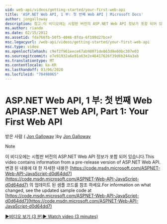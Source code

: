 ```yaml
---
uid: web-api/videos/getting-started/your-first-web-api
title: 'ASP.NET Web API, 1 부: 첫 번째 Web API | Microsoft Docs'
author: jongalloway
description: 참고:이 비디오에는 시험판 버전의 ASP.NET Web API 정보가 포함 되어 있습니다.
ms.author: riande
ms.date: 02/15/2012
ms.assetid: fda768fb-50f5-4046-8fda-6f199d27bce7
msc.legacyurl: /web-api/videos/getting-started/your-first-web-api
msc.type: video
ms.openlocfilehash: c9ef2f961eece67ab98071de863d8e60bc307e03
ms.sourcegitcommit: e7e91932a6e91a63e2e46417626f39d6b244a3ab
ms.translationtype: MT
ms.contentlocale: ko-KR
ms.lasthandoff: 03/06/2020
ms.locfileid: "78498065"
---
```

# <a name="aspnet-web-api-part-1-your-first-web-api"></a><span data-ttu-id="bf80f-103">ASP.NET Web API, 1 부: 첫 번째 Web API</span><span class="sxs-lookup"><span data-stu-id="bf80f-103">ASP.NET Web API, Part 1: Your First Web API</span></span>

<span data-ttu-id="bf80f-104">받은 사람 ( [Jon Galloway](https://github.com/jongalloway) )</span><span class="sxs-lookup"><span data-stu-id="bf80f-104">by [Jon Galloway](https://github.com/jongalloway)</span></span>

> [!NOTE]
> <span data-ttu-id="bf80f-105">이 비디오에는 시험판 버전의 ASP.NET Web API 정보가 포함 되어 있습니다.</span><span class="sxs-lookup"><span data-stu-id="bf80f-105">This video contains information from a pre-release version of ASP.NET Web API.</span></span> <span data-ttu-id="bf80f-106">변경 된 내용에 대 한 자세한 내용은 [https://code.msdn.microsoft.com/ASPNET-Web-API-JavaScript-d0d64dd7](https://code.msdn.microsoft.com/ASPNET-Web-API-JavaScript-d0d64dd7) 의 업데이트 된 샘플 코드를 참조 하세요.</span><span class="sxs-lookup"><span data-stu-id="bf80f-106">For information on what changed, see the updated sample code at [https://code.msdn.microsoft.com/ASPNET-Web-API-JavaScript-d0d64dd7](https://code.msdn.microsoft.com/ASPNET-Web-API-JavaScript-d0d64dd7)</span></span>

[<span data-ttu-id="bf80f-107">&#9654;비디오 보기 (3 분)</span><span class="sxs-lookup"><span data-stu-id="bf80f-107">&#9654; Watch video (3 minutes)</span></span>](https://channel9.msdn.com/Blogs/ASP-NET-Site-Videos/your-first-web-api)
